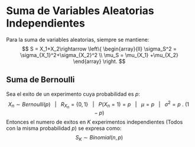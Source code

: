 # Suma de Variables Aleatorias Independientes

Para la suma de variables aleatorias, siempre se mantiene:
$$
S = X_1+X_2\rightarrow
\left\{
	\begin{array}{ll}
		\sigma_S^2 = \sigma_{X_1}^2+\sigma_{X_2}^2 \\
		\mu_S = \mu_{X_1} +\mu_{X_2}
	\end{array}
\right.
$$

## Suma de Bernoulli

Sea el exito de un experimento cuya probabilidad es $p$:
$$
X_n\sim Bernoulli(p)~~~|~~~R_{X_n}=\{0,1\}~~~|~~~P(X_n=1)=p~~~|~~~ \mu=p~~~|~~~\sigma^2=p\ .\ (1-p)
$$
Entonces el numero de exitos en $K$ experimentos independientes (Todos con la misma probabilidad $p$) se expresa como:
$$
S_K\sim Binomial(n,p)
$$
